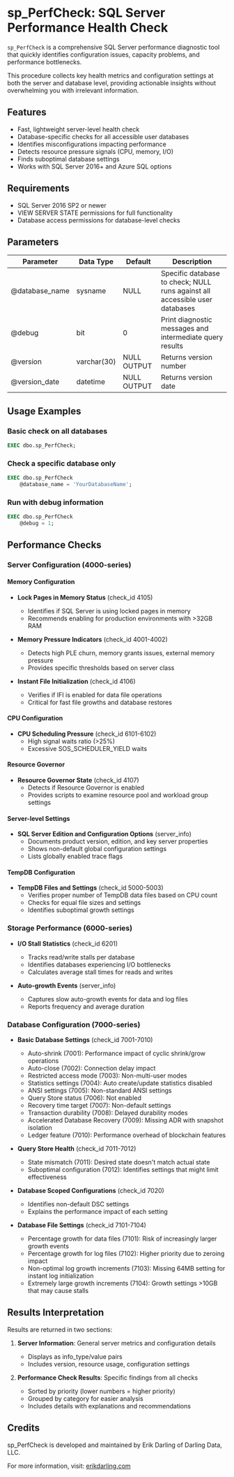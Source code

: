 # sp_PerfCheck: SQL Server Performance Health Check

`sp_PerfCheck` is a comprehensive SQL Server performance diagnostic tool that quickly identifies configuration issues, capacity problems, and performance bottlenecks.

This procedure collects key health metrics and configuration settings at both the server and database level, providing actionable insights without overwhelming you with irrelevant information.

## Features

- Fast, lightweight server-level health check
- Database-specific checks for all accessible user databases
- Identifies misconfigurations impacting performance
- Detects resource pressure signals (CPU, memory, I/O)
- Finds suboptimal database settings
- Works with SQL Server 2016+ and Azure SQL options

## Requirements

- SQL Server 2016 SP2 or newer
- VIEW SERVER STATE permissions for full functionality
- Database access permissions for database-level checks

## Parameters

| Parameter | Data Type | Default | Description |
|-----------|-----------|---------|-------------|
| @database_name | sysname | NULL | Specific database to check; NULL runs against all accessible user databases |
| @debug | bit | 0 | Print diagnostic messages and intermediate query results |
| @version | varchar(30) | NULL OUTPUT | Returns version number |
| @version_date | datetime | NULL OUTPUT | Returns version date |

## Usage Examples

### Basic check on all databases
```sql
EXEC dbo.sp_PerfCheck;
```

### Check a specific database only
```sql
EXEC dbo.sp_PerfCheck
    @database_name = 'YourDatabaseName';
```

### Run with debug information
```sql
EXEC dbo.sp_PerfCheck
    @debug = 1;
```

## Performance Checks

### Server Configuration (4000-series)

#### Memory Configuration
- **Lock Pages in Memory Status** (check_id 4105)
  - Identifies if SQL Server is using locked pages in memory
  - Recommends enabling for production environments with >32GB RAM

- **Memory Pressure Indicators** (check_id 4001-4002)
  - Detects high PLE churn, memory grants issues, external memory pressure
  - Provides specific thresholds based on server class

- **Instant File Initialization** (check_id 4106)
  - Verifies if IFI is enabled for data file operations
  - Critical for fast file growths and database restores

#### CPU Configuration
- **CPU Scheduling Pressure** (check_id 6101-6102)
  - High signal waits ratio (>25%)
  - Excessive SOS_SCHEDULER_YIELD waits

#### Resource Governor
- **Resource Governor State** (check_id 4107)
  - Detects if Resource Governor is enabled
  - Provides scripts to examine resource pool and workload group settings

#### Server-level Settings
- **SQL Server Edition and Configuration Options** (server_info)
  - Documents product version, edition, and key server properties
  - Shows non-default global configuration settings
  - Lists globally enabled trace flags

#### TempDB Configuration
- **TempDB Files and Settings** (check_id 5000-5003)
  - Verifies proper number of TempDB data files based on CPU count
  - Checks for equal file sizes and settings
  - Identifies suboptimal growth settings

### Storage Performance (6000-series)

- **I/O Stall Statistics** (check_id 6201)
  - Tracks read/write stalls per database
  - Identifies databases experiencing I/O bottlenecks
  - Calculates average stall times for reads and writes

- **Auto-growth Events** (server_info)
  - Captures slow auto-growth events for data and log files
  - Reports frequency and average duration

### Database Configuration (7000-series)

- **Basic Database Settings** (check_id 7001-7010)
  - Auto-shrink (7001): Performance impact of cyclic shrink/grow operations
  - Auto-close (7002): Connection delay impact
  - Restricted access mode (7003): Non-multi-user modes
  - Statistics settings (7004): Auto create/update statistics disabled
  - ANSI settings (7005): Non-standard ANSI settings
  - Query Store status (7006): Not enabled
  - Recovery time target (7007): Non-default settings
  - Transaction durability (7008): Delayed durability modes
  - Accelerated Database Recovery (7009): Missing ADR with snapshot isolation
  - Ledger feature (7010): Performance overhead of blockchain features

- **Query Store Health** (check_id 7011-7012)
  - State mismatch (7011): Desired state doesn't match actual state
  - Suboptimal configuration (7012): Identifies settings that might limit effectiveness

- **Database Scoped Configurations** (check_id 7020)
  - Identifies non-default DSC settings
  - Explains the performance impact of each setting

- **Database File Settings** (check_id 7101-7104)
  - Percentage growth for data files (7101): Risk of increasingly larger growth events
  - Percentage growth for log files (7102): Higher priority due to zeroing impact
  - Non-optimal log growth increments (7103): Missing 64MB setting for instant log initialization
  - Extremely large growth increments (7104): Growth settings >10GB that may cause stalls

## Results Interpretation

Results are returned in two sections:

1. **Server Information**: General server metrics and configuration details
   - Displays as info_type/value pairs
   - Includes version, resource usage, configuration settings

2. **Performance Check Results**: Specific findings from all checks
   - Sorted by priority (lower numbers = higher priority)
   - Grouped by category for easier analysis
   - Includes details with explanations and recommendations

## Credits

sp_PerfCheck is developed and maintained by Erik Darling of Darling Data, LLC.

For more information, visit: [erikdarling.com](https://erikdarling.com)